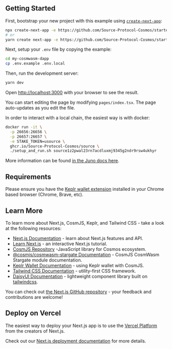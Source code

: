 ## Getting Started

First, bootstrap your new project with this example using [`create-next-app`](https://github.com/vercel/next.js/tree/canary/packages/create-next-app):

```bash
npx create-next-app -e https://github.com/Source-Protocol-Cosmos/starter-kit my-cosmwasm-dapp
# or
yarn create next-app -e https://github.com/Source-Protocol-Cosmos/starter-kit my-cosmwasm-dapp
```

Next, setup your `.env` file by copying the example:

```bash
cd my-cosmwasm-dapp
cp .env.example .env.local
```

Then, run the development server:

```bash
yarn dev
```

Open [http://localhost:3000](http://localhost:3000) with your browser to see the result.

You can start editing the page by modifying `pages/index.tsx`. The page auto-updates as you edit the file.

In order to interact with a local chain, the easiest way is with docker:

```sh
docker run -it \
  -p 26656:26656 \
  -p 26657:26657 \
  -e STAKE_TOKEN=usource \
  ghcr.io/Source-Protocol-Cosmos/source \
  ./setup_and_run.sh source1z2pwal23rn7acdluxmj9345g2ndr9rsw4ukhyr
```

More information can be found [in the Juno docs here](https://docs.junonetwork.io/smart-contracts-and-junod-development/junod-local-dev-setup).

## Requirements

Please ensure you have the [Keplr wallet extension](https://chrome.google.com/webstore/detail/keplr/dmkamcknogkgcdfhhbddcghachkejeap) installed in your Chrome based browser (Chrome, Brave, etc).

## Learn More

To learn more about Next.js, CosmJS, Keplr, and Tailwind CSS - take a look at the following resources:

- [Next.js Documentation](https://nextjs.org/docs) - learn about Next.js features and API.
- [Learn Next.js](https://nextjs.org/learn) - an interactive Next.js tutorial.
- [CosmJS Repository](https://github.com/cosmos/cosmjs) -JavaScript library for Cosmos ecosystem.
- [@cosmjs/cosmwasm-stargate Documentation](https://cosmos.github.io/cosmjs/latest/cosmwasm-stargate/modules.html) - CosmJS CosmWasm Stargate module documentation.
- [Keplr Wallet Documentation](https://docs.keplr.app/api/cosmjs.html) - using Keplr wallet with CosmJS.
- [Tailwind CSS Documentation](https://tailwindcss.com/docs) - utility-first CSS framework.
- [DaisyUI Documentation](https://daisyui.com/docs/use) - lightweight component library built on [tailwindcss](https://tailwindcss.com/).

You can check out [the Next.js GitHub repository](https://github.com/vercel/next.js/) - your feedback and contributions are welcome!

## Deploy on Vercel

The easiest way to deploy your Next.js app is to use the [Vercel Platform](https://vercel.com/new?utm_medium=default-template&filter=next.js&utm_source=create-next-app&utm_campaign=create-next-app-readme) from the creators of Next.js.

Check out our [Next.js deployment documentation](https://nextjs.org/docs/deployment) for more details.
